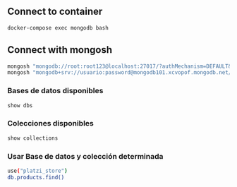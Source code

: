 ## Connect to container

```sh
docker-compose exec mongodb bash
```

## Connect with mongosh

```sh
mongosh "mongodb://root:root123@localhost:27017/?authMechanism=DEFAULT&tls=false"
mongosh "mongodb+srv://usuario:password@mongodb101.xcvopof.mongodb.net/test"
```

### Bases de datos disponibles

```sh
show dbs
```

### Colecciones disponibles

```sh
show collections
```

### Usar Base de datos y colección determinada

```sh
use("platzi_store")
db.products.find()
```
